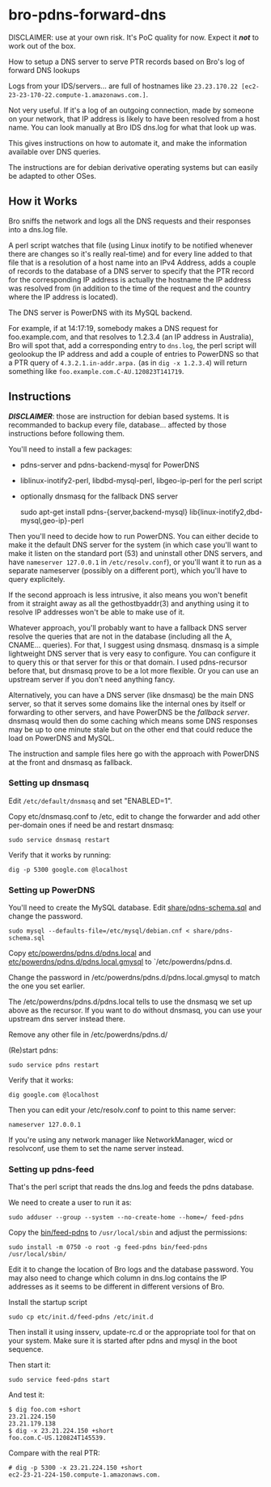 # bro-pdns-forward-dns

DISCLAIMER: use at your own risk. It's PoC quality for now. Expect it ***not***
to work out of the box.

How to setup a DNS server to serve PTR records based on Bro's log of forward
DNS lookups

Logs from your IDS/servers... are full of hostnames like `23.23.170.22
[ec2-23-23-170-22.compute-1.amazonaws.com.]`.

Not very useful. If it's a log of an outgoing connection, made by someone on
your network, that IP address is likely to have been resolved from a host name.
You can look manually at Bro IDS dns.log for what that look up was.

This gives instructions on how to automate it, and make the information
available over DNS queries.

The instructions are for debian derivative operating systems but can easily be
adapted to other OSes.

## How it Works

Bro sniffs the network and logs all the DNS requests and their responses into a
dns.log file.

A perl script watches that file (using Linux inotify to be notified whenever
there are changes so it's really real-time) and for every line added to that
file that is a resolution of a host name into an IPv4 Address, adds
a couple of records to the database of a DNS server to specify that the PTR
record for the corresponding IP address is actually the hostname the IP address
was resolved from (in addition to the time of the request and the country where
the IP address is located).

The DNS server is PowerDNS with its MySQL backend.

For example, if at 14:17:19, somebody makes a DNS request for foo.example.com,
and that resolves to 1.2.3.4 (an IP address in Australia), Bro will spot that,
add a corresponding entry to `dns.log`, the perl script will geolookup the IP
address and add a couple of entries to PowerDNS so that a PTR query of
`4.3.2.1.in-addr.arpa.` (as in `dig -x 1.2.3.4`) will return something like
`foo.example.com.C-AU.120823T141719`.

## Instructions

***DISCLAIMER***: those are instruction for debian based systems. It is recommanded to
backup every file, database... affected by those instructions before following them.

You'll need to install a few packages:
  - pdns-server and pdns-backend-mysql for PowerDNS
  - liblinux-inotify2-perl, libdbd-mysql-perl, libgeo-ip-perl for the perl script
  - optionally dnsmasq for the fallback DNS server

	sudo apt-get install pdns-{server,backend-mysql} lib{linux-inotify2,dbd-mysql,geo-ip}-perl

Then you'll need to decide how to run PowerDNS. You can either decide to
make it the default DNS server for the system (in which case you'll want to
make it listen on the standard port (53) and uninstall other DNS servers, and
have `nameserver 127.0.0.1` in `/etc/resolv.conf`), or you'll want it to run as a
separate nameserver (possibly on a different port), which you'll have to query
explicitely.

If the second approach is less intrusive, it also means you won't benefit from
it straight away as all the gethostbyaddr(3) and anything using it to resolve
IP addresses won't be able to make use of it.

Whatever approach, you'll probably want to have a fallback DNS server resolve
the queries that are not in the database (including all the A, CNAME...
queries). For that, I suggest using dnsmasq. dnsmasq is a simple lightweight
DNS server that is very easy to configure. You can configure it to query this
or that server for this or that domain. I used pdns-recursor before that, but
dnsmasq prove to be a lot more flexible. Or you can use an upstream server if
you don't need anything fancy.

Alternatively, you can have a DNS server (like dnsmasq) be the main DNS server,
so that it serves some domains like the internal ones by itself or forwarding to
other servers, and have PowerDNS be the _fallback server_. dnsmasq would then do
some caching which means some DNS responses may be up to one minute stale but on
the other end that could reduce the load on PowerDNS and MySQL.

The instruction and sample files here go with the approach with PowerDNS at the
front and dnsmasq as fallback.

### Setting up dnsmasq

Edit `/etc/default/dnsmasq` and set "ENABLED=1".

Copy etc/dnsmasq.conf to /etc, edit to change the forwarder and add other
per-domain ones if need be and restart dnsmasq:

	sudo service dnsmasq restart

Verify that it works by running:

	dig -p 5300 google.com @localhost

### Setting up PowerDNS

You'll need to create the MySQL database. Edit [share/pdns-schema.sql](bro-pdns-forward-dns/share/pdns-schema.sql) and
change the password.

	sudo mysql --defaults-file=/etc/mysql/debian.cnf < share/pdns-schema.sql

Copy [etc/powerdns/pdns.d/pdns.local](bro-pdns-forward-dns/etc/powerdns/pdns.d/pdns.local) and [etc/powerdns/pdns.d/pdns.local.gmysql](bro-pdns-forward-dns/etc/powerdns/pdns.d/pdns.local.gmysql)
to `/etc/powerdns/pdns.d.

Change the password in /etc/powerdns/pdns.d/pdns.local.gmysql to match the one
you set earlier.

The /etc/powerdns/pdns.d/pdns.local tells to use the dnsmasq we set up above as the
recursor. If you want to do without dnsmasq, you can use your upstream dns server
instead there.

Remove any other file in /etc/powerdns/pdns.d/

(Re)start pdns:

	sudo service pdns restart

Verify that it works:

	dig google.com @localhost

Then you can edit your /etc/resolv.conf to point to this name server:

	nameserver 127.0.0.1

If you're using any network manager like NetworkManager, wicd or resolvconf, use
them to set the name server instead.

### Setting up pdns-feed

That's the perl script that reads the dns.log and feeds the pdns database.

We need to create a user to run it as:

	sudo adduser --group --system --no-create-home --home=/ feed-pdns

Copy the [bin/feed-pdns](bro-pdns-forward-dns/bin/feed-pdns) to `/usr/local/sbin` and adjust the permissions:

	sudo install -m 0750 -o root -g feed-pdns bin/feed-pdns /usr/local/sbin/

Edit it to change the location of Bro logs and the database password. You may
also need to change which column in dns.log contains the IP addresses as it
seems to  be different in different versions of Bro.

Install the startup script

	sudo cp etc/init.d/feed-pdns /etc/init.d

Then install it using insserv, update-rc.d or the appropriate tool for that on
your system. Make sure it is started after pdns and mysql in the boot sequence.

Then start it:

	sudo service feed-pdns start

And test it:

	$ dig foo.com +short
	23.21.224.150
	23.21.179.138
	$ dig -x 23.21.224.150 +short
	foo.com.C-US.120824T145539.

Compare with the real PTR:

	# dig -p 5300 -x 23.21.224.150 +short
	ec2-23-21-224-150.compute-1.amazonaws.com.
